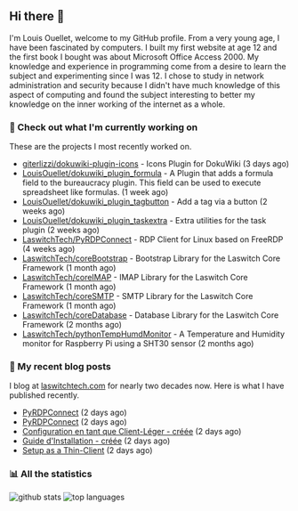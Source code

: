 ## Hi there :wave:

I'm Louis Ouellet, welcome to my GitHub profile. From a very young age, I have been fascinated by computers. I built my first website at age 12 and the first book I bought was about Microsoft Office Access 2000. My knowledge and experience in programming come from a desire to learn the subject and experimenting since I was 12. I chose to study in network administration and security because I didn't have much knowledge of this aspect of computing and found the subject interesting to better my knowledge on the inner working of the internet as a whole.

### :hammer: Check out what I'm currently working on

These are the projects I most recently worked on.


- [giterlizzi/dokuwiki-plugin-icons](https://github.com/giterlizzi/dokuwiki-plugin-icons) - Icons Plugin for DokuWiki (3 days ago)
- [LouisOuellet/dokuwiki_plugin_formula](https://github.com/LouisOuellet/dokuwiki_plugin_formula) - A Plugin that adds a formula field to the bureaucracy plugin. This field can be used to execute spreadsheet like formulas. (1 week ago)
- [LouisOuellet/dokuwiki_plugin_tagbutton](https://github.com/LouisOuellet/dokuwiki_plugin_tagbutton) - Add a tag via a button (2 weeks ago)
- [LouisOuellet/dokuwiki_plugin_taskextra](https://github.com/LouisOuellet/dokuwiki_plugin_taskextra) - Extra utilities for the task plugin (2 weeks ago)
- [LaswitchTech/PyRDPConnect](https://github.com/LaswitchTech/PyRDPConnect) - RDP Client for Linux based on FreeRDP (4 weeks ago)
- [LaswitchTech/coreBootstrap](https://github.com/LaswitchTech/coreBootstrap) - Bootstrap Library for the Laswitch Core Framework (1 month ago)
- [LaswitchTech/coreIMAP](https://github.com/LaswitchTech/coreIMAP) - IMAP Library for the Laswitch Core Framework (1 month ago)
- [LaswitchTech/coreSMTP](https://github.com/LaswitchTech/coreSMTP) - SMTP Library for the Laswitch Core Framework (1 month ago)
- [LaswitchTech/coreDatabase](https://github.com/LaswitchTech/coreDatabase) - Database Library for the Laswitch Core Framework (2 months ago)
- [LaswitchTech/pythonTempHumdMonitor](https://github.com/LaswitchTech/pythonTempHumdMonitor) - A Temperature and Humidity monitor for Raspberry Pi using a SHT30 sensor (2 months ago)

### :page_with_curl: My recent blog posts

I blog at [laswitchtech.com](https://laswitchtech.com) for nearly two decades now. Here is what I have published recently.


- [PyRDPConnect](https://laswitchtech.com/fr/blog/projects/pyrdpconnect/index?rev=1730316527&amp;do=diff) (2 days ago)
- [PyRDPConnect](https://laswitchtech.com/en/blog/projects/pyrdpconnect/index?rev=1730316513&amp;do=diff) (2 days ago)
- [Configuration en tant que Client-Léger - créée](https://laswitchtech.com/fr/blog/projects/pyrdpconnect/documentation/thinclient?rev=1730312025&amp;do=diff) (2 days ago)
- [Guide d&#39;Installation - créée](https://laswitchtech.com/fr/blog/projects/pyrdpconnect/documentation/installation?rev=1730311955&amp;do=diff) (2 days ago)
- [Setup as a Thin-Client](https://laswitchtech.com/en/blog/projects/pyrdpconnect/documentation/thinclient?rev=1730311759&amp;do=diff) (2 days ago)

### :bar_chart: All the statistics

![github stats](https://github-readme-stats.vercel.app/api?username=LouisOuellet&show_icons=true&rank_icon=github&hide_title=true&theme=holi)
![top languages](https://github-readme-stats.vercel.app/api/top-langs/?username=LouisOuellet&layout=donut&hide_title=true&theme=holi)
